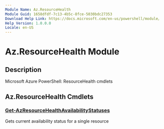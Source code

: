 ```yaml
---
Module Name: Az.ResourceHealth
Module Guid: 1658dfdf-7c13-4b5c-8fce-5030bdc27353
Download Help Link: https://docs.microsoft.com/en-us/powershell/module/az.resourcehealth
Help Version: 1.0.0.0
Locale: en-US
---
```


# Az.ResourceHealth Module
## Description
Microsoft Azure PowerShell: ResourceHealth cmdlets

## Az.ResourceHealth Cmdlets
### [Get-AzResourceHealthAvailabilityStatuses](Get-AzResourceHealthAvailabilityStatuses.md)
Gets current availability status for a single resource

